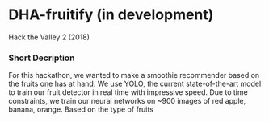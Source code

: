 # DHA-fruitify (in development)
Hack the Valley 2 (2018)

### Short Decription

For this hackathon, we wanted to make a smoothie recommender based on the fruits one has at hand. We use YOLO, the current state-of-the-art model to train our fruit detector in real time with impressive speed. Due to time constraints, we train our neural networks on ~900 images of red apple, banana, orange. Based on the type of fruits
